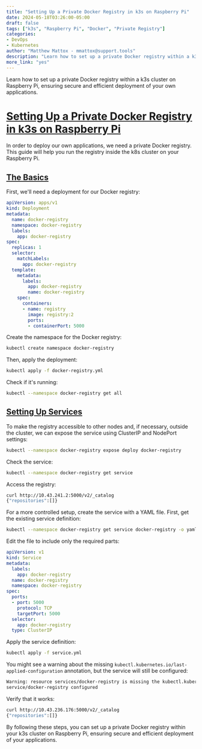 ```yaml
---
title: "Setting Up a Private Docker Registry in k3s on Raspberry Pi"
date: 2024-05-18T03:26:00-05:00
draft: false
tags: ["k3s", "Raspberry Pi", "Docker", "Private Registry"]
categories:
- DevOps
- Kubernetes
author: "Matthew Mattox - mmattox@support.tools"
description: "Learn how to set up a private Docker registry within a k3s cluster on Raspberry Pi, ensuring secure and efficient deployment of your own applications."
more_link: "yes"
---
```


Learn how to set up a private Docker registry within a k3s cluster on Raspberry Pi, ensuring secure and efficient deployment of your own applications.

<!--more-->

# [Setting Up a Private Docker Registry in k3s on Raspberry Pi](#setting-up-a-private-docker-registry-in-k3s-on-raspberry-pi)

In order to deploy our own applications, we need a private Docker registry. This guide will help you run the registry inside the k8s cluster on your Raspberry Pi.

## [The Basics](#the-basics)

First, we'll need a deployment for our Docker registry:

```yaml
apiVersion: apps/v1
kind: Deployment
metadata:
  name: docker-registry
  namespace: docker-registry
  labels:
    app: docker-registry
spec:
  replicas: 1
  selector:
    matchLabels:
      app: docker-registry
  template:
    metadata:
      labels:
        app: docker-registry
        name: docker-registry
    spec:
      containers:
      - name: registry
        image: registry:2
        ports:
        - containerPort: 5000
```

Create the namespace for the Docker registry:

```bash
kubectl create namespace docker-registry
```

Then, apply the deployment:

```bash
kubectl apply -f docker-registry.yml
```

Check if it's running:

```bash
kubectl --namespace docker-registry get all
```

## [Setting Up Services](#setting-up-services)

To make the registry accessible to other nodes and, if necessary, outside the cluster, we can expose the service using ClusterIP and NodePort settings:

```bash
kubectl --namespace docker-registry expose deploy docker-registry
```

Check the service:

```bash
kubectl --namespace docker-registry get service
```

Access the registry:

```bash
curl http://10.43.241.2:5000/v2/_catalog
{"repositories":[]}
```

For a more controlled setup, create the service with a YAML file. First, get the existing service definition:

```bash
kubectl --namespace docker-registry get service docker-registry -o yaml > service.yml
```

Edit the file to include only the required parts:

```yaml
apiVersion: v1
kind: Service
metadata:
  labels:
    app: docker-registry
  name: docker-registry
  namespace: docker-registry
spec:
  ports:
  - port: 5000
    protocol: TCP
    targetPort: 5000
  selector:
    app: docker-registry
  type: ClusterIP
```

Apply the service definition:

```bash
kubectl apply -f service.yml
```

You might see a warning about the missing `kubectl.kubernetes.io/last-applied-configuration` annotation, but the service will still be configured:

```bash
Warning: resource services/docker-registry is missing the kubectl.kubernetes.io/last-applied-configuration annotation which is required by kubectl apply. kubectl apply should only be used on resources created declaratively by either kubectl create --save-config or kubectl apply. The missing annotation will be patched automatically.
service/docker-registry configured
```

Verify that it works:

```bash
curl http://10.43.236.176:5000/v2/_catalog
{"repositories":[]}
```

By following these steps, you can set up a private Docker registry within your k3s cluster on Raspberry Pi, ensuring secure and efficient deployment of your applications.

